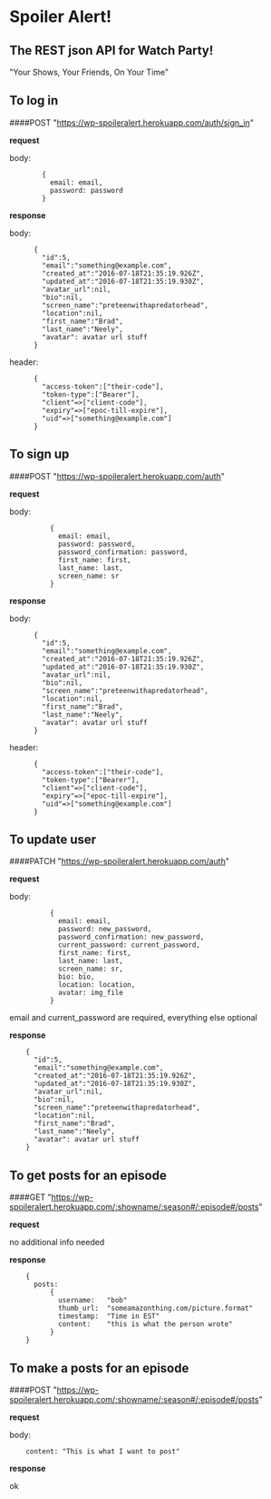 # Spoiler Alert!
## The REST json API for Watch Party!
"Your Shows, Your Friends, On Your Time"

## To log in
####POST "https://wp-spoileralert.herokuapp.com/auth/sign_in"

**request**

body:



            {
              email: email,
              password: password
            }



**response**

body:



          {
            "id":5,
            "email":"something@example.com",
            "created_at":"2016-07-18T21:35:19.926Z",
            "updated_at":"2016-07-18T21:35:19.930Z",
            "avatar_url":nil,
            "bio":nil,
            "screen_name":"preteenwithapredatorhead",
            "location":nil,
            "first_name":"Brad",
            "last_name":"Neely",
            "avatar": avatar url stuff
          }

header:



          {
            "access-token":["their-code"],
            "token-type":["Bearer"],
            "client"=>["client-code"],
            "expiry"=>["epoc-till-expire"],
            "uid"=>["something@example.com"]
          }




## To sign up
####POST "https://wp-spoileralert.herokuapp.com/auth"

**request**

body:



              {
                email: email,
                password: password,
                password_confirmation: password,
                first_name: first,
                last_name: last,
                screen_name: sr
              }




**response**

body:


          {
            "id":5,
            "email":"something@example.com",
            "created_at":"2016-07-18T21:35:19.926Z",
            "updated_at":"2016-07-18T21:35:19.930Z",
            "avatar_url":nil,
            "bio":nil,
            "screen_name":"preteenwithapredatorhead",
            "location":nil,
            "first_name":"Brad",
            "last_name":"Neely",
            "avatar": avatar url stuff
          }



header:



          {
            "access-token":["their-code"],
            "token-type":["Bearer"],
            "client"=>["client-code"],
            "expiry"=>["epoc-till-expire"],
            "uid"=>["something@example.com"]
          }


## To update user
####PATCH "https://wp-spoileralert.herokuapp.com/auth"

**request**

body:



              {
                email: email,
                password: new_password,
                password_confirmation: new_password,
                current_password: current_password,
                first_name: first,
                last_name: last,
                screen_name: sr,
                bio: bio,
                location: location,
                avatar: img_file
              }


email and current_password are required, everything else optional


**response**



        {
          "id":5,
          "email":"something@example.com",
          "created_at":"2016-07-18T21:35:19.926Z",
          "updated_at":"2016-07-18T21:35:19.930Z",
          "avatar_url":nil,
          "bio":nil,
          "screen_name":"preteenwithapredatorhead",
          "location":nil,
          "first_name":"Brad",
          "last_name":"Neely",
          "avatar": avatar url stuff
        }


## To get posts for an episode
####GET "https://wp-spoileralert.herokuapp.com/:showname/:season#/:episode#/posts"

**request**

no additional info needed

**response**



        {
          posts:
              {
                username:   "bob"
                thumb_url:  "someamazonthing.com/picture.format"
                timestamp:  "Time in EST"
                content:    "this is what the person wrote"
              }
        }


## To make a posts for an episode
####POST "https://wp-spoileralert.herokuapp.com/:showname/:season#/:episode#/posts"

**request**

body:



        content: "This is what I want to post"


**response**

ok
